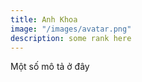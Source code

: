 ```yaml
---
title: Anh Khoa
image: "/images/avatar.png"
description: some rank here
---
```


Một số mô tả ở đây
